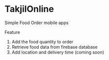 # TakjilOnline
Simple Food Order mobile apps

Feature
1. Add the food quantity to order
2. Retrieve food data from firebase database
3. Add location and delivery time (coming soon)

